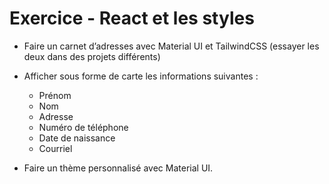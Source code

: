 # Exercice - React et les styles  

- Faire un carnet d’adresses avec Material UI et TailwindCSS (essayer les deux dans des projets différents)  
- Afficher sous forme de carte les informations suivantes :  
    - Prénom  
    - Nom  
    - Adresse  
    - Numéro de téléphone  
    - Date de naissance  
    - Courriel  

- Faire un thème personnalisé avec Material UI.  

